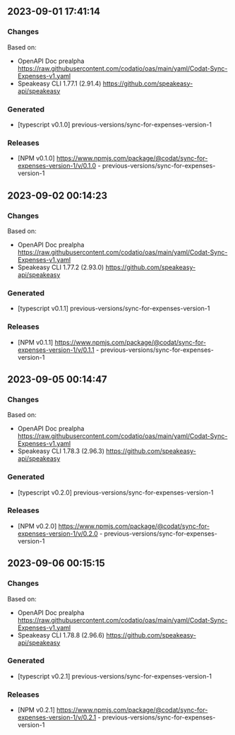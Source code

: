 

## 2023-09-01 17:41:14
### Changes
Based on:
- OpenAPI Doc prealpha https://raw.githubusercontent.com/codatio/oas/main/yaml/Codat-Sync-Expenses-v1.yaml
- Speakeasy CLI 1.77.1 (2.91.4) https://github.com/speakeasy-api/speakeasy
### Generated
- [typescript v0.1.0] previous-versions/sync-for-expenses-version-1
### Releases
- [NPM v0.1.0] https://www.npmjs.com/package/@codat/sync-for-expenses-version-1/v/0.1.0 - previous-versions/sync-for-expenses-version-1

## 2023-09-02 00:14:23
### Changes
Based on:
- OpenAPI Doc prealpha https://raw.githubusercontent.com/codatio/oas/main/yaml/Codat-Sync-Expenses-v1.yaml
- Speakeasy CLI 1.77.2 (2.93.0) https://github.com/speakeasy-api/speakeasy
### Generated
- [typescript v0.1.1] previous-versions/sync-for-expenses-version-1
### Releases
- [NPM v0.1.1] https://www.npmjs.com/package/@codat/sync-for-expenses-version-1/v/0.1.1 - previous-versions/sync-for-expenses-version-1

## 2023-09-05 00:14:47
### Changes
Based on:
- OpenAPI Doc prealpha https://raw.githubusercontent.com/codatio/oas/main/yaml/Codat-Sync-Expenses-v1.yaml
- Speakeasy CLI 1.78.3 (2.96.3) https://github.com/speakeasy-api/speakeasy
### Generated
- [typescript v0.2.0] previous-versions/sync-for-expenses-version-1
### Releases
- [NPM v0.2.0] https://www.npmjs.com/package/@codat/sync-for-expenses-version-1/v/0.2.0 - previous-versions/sync-for-expenses-version-1

## 2023-09-06 00:15:15
### Changes
Based on:
- OpenAPI Doc prealpha https://raw.githubusercontent.com/codatio/oas/main/yaml/Codat-Sync-Expenses-v1.yaml
- Speakeasy CLI 1.78.8 (2.96.6) https://github.com/speakeasy-api/speakeasy
### Generated
- [typescript v0.2.1] previous-versions/sync-for-expenses-version-1
### Releases
- [NPM v0.2.1] https://www.npmjs.com/package/@codat/sync-for-expenses-version-1/v/0.2.1 - previous-versions/sync-for-expenses-version-1